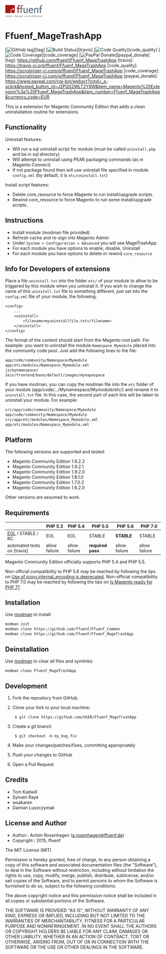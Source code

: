 <a href="http://www.ffuenf.de" title="ffuenf - code • design • e-commerce"><img src="https://github.com/ffuenf/Ffuenf_Common/blob/master/skin/adminhtml/default/default/ffuenf/ffuenf.png" alt="ffuenf - code • design • e-commerce" /></a>

Ffuenf_MageTrashApp
===================
[![GitHub tag](https://img.shields.io/github/tag/ffuenf/Ffuenf_MageTrashApp.svg)][tag]
[![Build Status](https://img.shields.io/travis/ffuenf/Ffuenf_MageTrashApp.svg)][travis]
[![Code Quality](https://scrutinizer-ci.com/g/ffuenf/Ffuenf_MageTrashApp/badges/quality-score.png)][code_quality]
[![Code Coverage](https://scrutinizer-ci.com/g/ffuenf/Ffuenf_MageTrashApp/badges/coverage.png)][code_coverage]
[![PayPal Donate](https://img.shields.io/badge/paypal-donate-blue.svg)][paypal_donate]
[tag]: https://github.com/ffuenf/Ffuenf_MageTrashApp
[travis]: https://travis-ci.org/ffuenf/Ffuenf_MageTrashApp
[code_quality]: https://scrutinizer-ci.com/g/ffuenf/Ffuenf_MageTrashApp
[code_coverage]: https://scrutinizer-ci.com/g/ffuenf/Ffuenf_MageTrashApp
[paypal_donate]: https://www.paypal.com/cgi-bin/webscr?cmd=_s-xclick&hosted_button_id=J2PQS2WLT2Y8W&item_name=Magento%20Extension%3a%20Ffuenf_MageTrashApp&item_number=Ffuenf_MageTrashApp&currency_code=EUR

This is a extension for Magento Community Edition that adds a clean uninstallation routine for extensions.

Functionality
-------------

Uninstall features:

* Will run a sql uninstall script for module (must be called `uninstall.php` and be in sql directory)
* Will attempt to uninstall using PEAR packaging commands (as in Magento Connect)
* If not package found then will use uninstall file specified in module `config.xml` (by default, it is `etc/uninstall.txt`)

Install script features:

* Delete core_resource to force Magento to run install/upgrade scripts.
* Rewind core_resource to force Magento to run some install/upgrade scripts.

Instructions
------------

* Install module (modman file provided)
* Refresh cache and re-sign into Magento Admin
* Under `System > Configuration > Advanced` you will see MageTrashApp
* For each module you have options to enable, disable, Uninstall
* For each module you have options to delete or rewind `core_resource`

Info for Developers of extensions
---------------------------------

Place a file `uninstall.txt` into the folder `etc/`  of your module to allow to be triggered by this module when you uninstall it.
If you wish to change the name of this `uninstall.txt` file to something different, just set into the `config.xml` file of your module, the following:

```
<config>
    ...
    <uninstall>
        <filename>myuninstallfile.txt</filename>
    </uninstall>
</config>
```

The format of the content should start from the Magento root path. For example: you want to uninstall the module `Namespace_Mymodule` placed into the community code pool.
Just add the following lines to the file:

```
app/code/community/Namespace/Mymodule
app/etc/modules/Namespace_Mymodule.xml
js/mynamespace/
skin/frontend/base/default/images/mynapespace
```

If you have modman, you can copy the modman file into the `etc` folder of your module (app/code/.../Mynamespace/Mymodule/etc/) and rename it to `uninstall.txt` file. In this case, the second part of each line will be taken to uninstall your module.
For example:
```
src/app/code/community/Namespace/Mymodule  app/code/community/Namespace/Mymodule
src/app/etc/modules/Namespace_Mymodule.xml app/etc/modules/Namespace_Mymodule.xml
```

Platform
--------

The following versions are supported and tested:

* Magento Community Edition 1.9.2.2
* Magento Community Edition 1.9.2.1
* Magento Community Edition 1.9.2.0
* Magento Community Edition 1.8.1.0
* Magento Community Edition 1.7.0.2
* Magento Community Edition 1.6.2.0

Other versions are assumed to work.

Requirements
------------

|                                                                     | PHP 5.3        | PHP 5.4        | PHP 5.5           | PHP 5.6       | PHP 7.0       |
| ------------------------------------------------------------------- | -------------- | -------------- | ----------------- | ------------- | ------------- |
| [EOL](https://secure.php.net/supported-versions.php) / STABLE / RC  | EOL            | EOL            | STABLE            | **STABLE**    | STABLE        |
| automated tests on [travis]                                         | allow failure  | allow failure  | **required pass** | allow failure | allow failure |

Magento Community Edition officially supports PHP 5.4 and PHP 5.5.

Non-official compatibility to PHP 5.6 may be reached by following the tips on [Use of iconv.internal_encoding is deprecated](https://magento.stackexchange.com/questions/34015/magento-1-9-php-5-6-use-of-iconv-internal-encoding-is-deprecated).
Non-official compatibility to PHP 7.0 may be reached by following the tips on [Is Magento ready for PHP 7?](https://magento.stackexchange.com/questions/74008/is-magento-ready-for-php-7).

Installation
------------

Use [modman](https://github.com/colinmollenhour/modman) to install:
```
modman init
modman clone https://github.com/ffuenf/Ffuenf_Common
modman clone https://github.com/ffuenf/Ffuenf_MageTrashApp
```

Deinstallation
--------------

Use [modman](https://github.com/colinmollenhour/modman) to clear all files and symlinks:
```
modman clean Ffuenf_MageTrashApp
```

Development
-----------
1. Fork the repository from GitHub.
2. Clone your fork to your local machine:

        $ git clone https://github.com/USER/Ffuenf_MageTrashApp

3. Create a git branch

        $ git checkout -b my_bug_fix

4. Make your changes/patches/fixes, committing appropriately
5. Push your changes to GitHub
6. Open a Pull Request

Credits
-------

* Tom Kadwill
* Sylvain Rayé
* wsakaren
* Damian Luszczymak

License and Author
------------------

- Author:: Achim Rosenhagen (<a.rosenhagen@ffuenf.de>)
- Copyright:: 2015, ffuenf

The MIT License (MIT)

Permission is hereby granted, free of charge, to any person obtaining a copy
of this software and associated documentation files (the "Software"), to deal
in the Software without restriction, including without limitation the rights
to use, copy, modify, merge, publish, distribute, sublicense, and/or sell
copies of the Software, and to permit persons to whom the Software is
furnished to do so, subject to the following conditions:

The above copyright notice and this permission notice shall be included in all
copies or substantial portions of the Software.

THE SOFTWARE IS PROVIDED "AS IS", WITHOUT WARRANTY OF ANY KIND, EXPRESS OR
IMPLIED, INCLUDING BUT NOT LIMITED TO THE WARRANTIES OF MERCHANTABILITY,
FITNESS FOR A PARTICULAR PURPOSE AND NONINFRINGEMENT. IN NO EVENT SHALL THE
AUTHORS OR COPYRIGHT HOLDERS BE LIABLE FOR ANY CLAIM, DAMAGES OR OTHER
LIABILITY, WHETHER IN AN ACTION OF CONTRACT, TORT OR OTHERWISE, ARISING FROM,
OUT OF OR IN CONNECTION WITH THE SOFTWARE OR THE USE OR OTHER DEALINGS IN THE
SOFTWARE.
